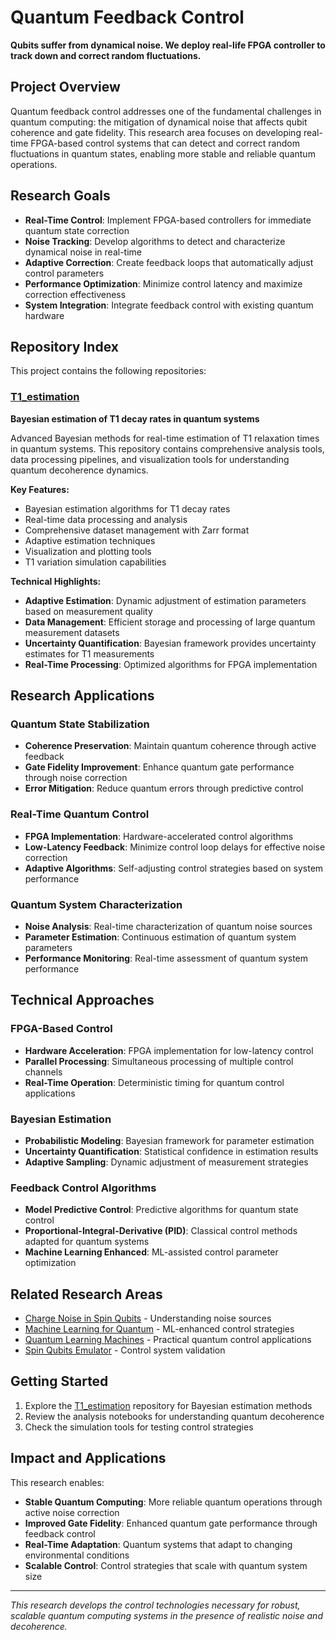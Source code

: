 # Quantum Feedback Control

**Qubits suffer from dynamical noise. We deploy real-life FPGA controller to track down and correct random fluctuations.**

## Project Overview

Quantum feedback control addresses one of the fundamental challenges in quantum computing: the mitigation of dynamical noise that affects qubit coherence and gate fidelity. This research area focuses on developing real-time FPGA-based control systems that can detect and correct random fluctuations in quantum states, enabling more stable and reliable quantum operations.

## Research Goals

- **Real-Time Control**: Implement FPGA-based controllers for immediate quantum state correction
- **Noise Tracking**: Develop algorithms to detect and characterize dynamical noise in real-time
- **Adaptive Correction**: Create feedback loops that automatically adjust control parameters
- **Performance Optimization**: Minimize control latency and maximize correction effectiveness
- **System Integration**: Integrate feedback control with existing quantum hardware

## Repository Index

This project contains the following repositories:

### [T1_estimation](Repos/T1_estimation/)
**Bayesian estimation of T1 decay rates in quantum systems**

Advanced Bayesian methods for real-time estimation of T1 relaxation times in quantum systems. This repository contains comprehensive analysis tools, data processing pipelines, and visualization tools for understanding quantum decoherence dynamics.

**Key Features:**
- Bayesian estimation algorithms for T1 decay rates
- Real-time data processing and analysis
- Comprehensive dataset management with Zarr format
- Adaptive estimation techniques
- Visualization and plotting tools
- T1 variation simulation capabilities

**Technical Highlights:**
- **Adaptive Estimation**: Dynamic adjustment of estimation parameters based on measurement quality
- **Data Management**: Efficient storage and processing of large quantum measurement datasets
- **Uncertainty Quantification**: Bayesian framework provides uncertainty estimates for T1 measurements
- **Real-Time Processing**: Optimized algorithms for FPGA implementation

## Research Applications

### Quantum State Stabilization
- **Coherence Preservation**: Maintain quantum coherence through active feedback
- **Gate Fidelity Improvement**: Enhance quantum gate performance through noise correction
- **Error Mitigation**: Reduce quantum errors through predictive control

### Real-Time Quantum Control
- **FPGA Implementation**: Hardware-accelerated control algorithms
- **Low-Latency Feedback**: Minimize control loop delays for effective noise correction
- **Adaptive Algorithms**: Self-adjusting control strategies based on system performance

### Quantum System Characterization
- **Noise Analysis**: Real-time characterization of quantum noise sources
- **Parameter Estimation**: Continuous estimation of quantum system parameters
- **Performance Monitoring**: Real-time assessment of quantum system performance

## Technical Approaches

### FPGA-Based Control
- **Hardware Acceleration**: FPGA implementation for low-latency control
- **Parallel Processing**: Simultaneous processing of multiple control channels
- **Real-Time Operation**: Deterministic timing for quantum control applications

### Bayesian Estimation
- **Probabilistic Modeling**: Bayesian framework for parameter estimation
- **Uncertainty Quantification**: Statistical confidence in estimation results
- **Adaptive Sampling**: Dynamic adjustment of measurement strategies

### Feedback Control Algorithms
- **Model Predictive Control**: Predictive algorithms for quantum state control
- **Proportional-Integral-Derivative (PID)**: Classical control methods adapted for quantum systems
- **Machine Learning Enhanced**: ML-assisted control parameter optimization

## Related Research Areas

- [Charge Noise in Spin Qubits](../charge-noise-spin-qubits/) - Understanding noise sources
- [Machine Learning for Quantum](../machine-learning-quantum/) - ML-enhanced control strategies
- [Quantum Learning Machines](../quantum-learning-machines/) - Practical quantum control applications
- [Spin Qubits Emulator](../spin-qubit-emulator/) - Control system validation

## Getting Started

1. Explore the [T1_estimation](Repos/T1_estimation/) repository for Bayesian estimation methods
2. Review the analysis notebooks for understanding quantum decoherence
3. Check the simulation tools for testing control strategies

## Impact and Applications

This research enables:
- **Stable Quantum Computing**: More reliable quantum operations through active noise correction
- **Improved Gate Fidelity**: Enhanced quantum gate performance through feedback control
- **Real-Time Adaptation**: Quantum systems that adapt to changing environmental conditions
- **Scalable Control**: Control strategies that scale with quantum system size

---

*This research develops the control technologies necessary for robust, scalable quantum computing systems in the presence of realistic noise and decoherence.*
